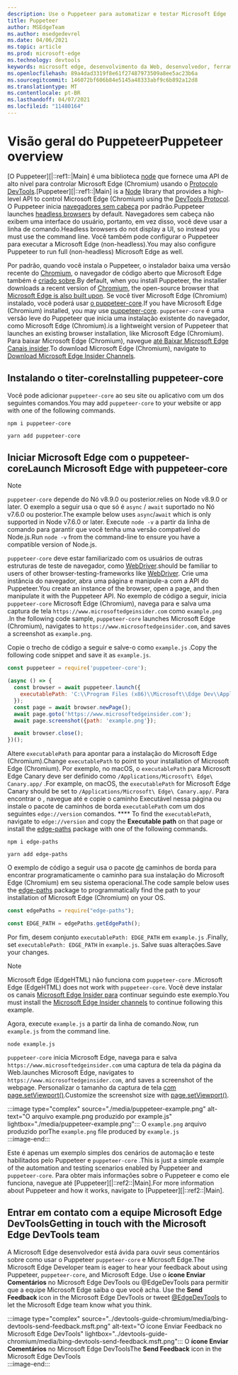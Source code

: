 ```yaml
---
description: Use o Puppeteer para automatizar e testar Microsoft Edge
title: Puppeteer
author: MSEdgeTeam
ms.author: msedgedevrel
ms.date: 04/06/2021
ms.topic: article
ms.prod: microsoft-edge
ms.technology: devtools
keywords: microsoft edge, desenvolvimento da Web, desenvolvedor, ferramentas, automação, teste
ms.openlocfilehash: 89a4dad3319f8e61f27487973509a8ee5ac23b6a
ms.sourcegitcommit: 146072bf606b84e5145a48333abf9c6b892a12d8
ms.translationtype: MT
ms.contentlocale: pt-BR
ms.lasthandoff: 04/07/2021
ms.locfileid: "11480164"
---
```

# <a name="puppeteer-overview"></a><span data-ttu-id="7f5fa-104">Visão geral do Puppeteer</span><span class="sxs-lookup"><span data-stu-id="7f5fa-104">Puppeteer overview</span></span>  

<span data-ttu-id="7f5fa-105">[O Puppeteer][|::ref1::|Main] é uma biblioteca [node][NodejsMain] que fornece uma API de alto nível para controlar Microsoft Edge \(Chromium\) usando o [Protocolo DevTools][GithubChromedevtoolsProtocol].</span><span class="sxs-lookup"><span data-stu-id="7f5fa-105">[Puppeteer][|::ref1::|Main] is a [Node][NodejsMain] library that provides a high-level API to control Microsoft Edge \(Chromium\) using the [DevTools Protocol][GithubChromedevtoolsProtocol].</span></span>  <span data-ttu-id="7f5fa-106">O Puppeteer inicia [navegadores sem cabeça][WikiHeadlessBrowser] por padrão.</span><span class="sxs-lookup"><span data-stu-id="7f5fa-106">Puppeteer launches [headless browsers][WikiHeadlessBrowser] by default.</span></span>  <span data-ttu-id="7f5fa-107">Navegadores sem cabeça não exibem uma interface do usuário, portanto, em vez disso, você deve usar a linha de comando.</span><span class="sxs-lookup"><span data-stu-id="7f5fa-107">Headless browsers do not display a UI, so instead you must use the command line.</span></span>  <span data-ttu-id="7f5fa-108">Você também pode configurar o Puppeteer para executar a Microsoft Edge \(non-headless\).</span><span class="sxs-lookup"><span data-stu-id="7f5fa-108">You may also configure Puppeteer to run full \(non-headless\) Microsoft Edge as well.</span></span>  

<span data-ttu-id="7f5fa-109">Por padrão, quando você instala o Puppeteer, o instalador baixa uma versão recente do [Chromium][ChromiumHome], o navegador de código aberto que Microsoft Edge também é [criado sobre][MicrosoftBlogsWindowsExperience20181206].</span><span class="sxs-lookup"><span data-stu-id="7f5fa-109">By default, when you install Puppeteer, the installer downloads a recent version of [Chromium][ChromiumHome], the open-source browser that [Microsoft Edge is also built upon][MicrosoftBlogsWindowsExperience20181206].</span></span>  <span data-ttu-id="7f5fa-110">Se você tiver Microsoft Edge \(Chromium\) instalado, você poderá usar [o puppeteer-core][PuppeteerApivscore].</span><span class="sxs-lookup"><span data-stu-id="7f5fa-110">If you have Microsoft Edge \(Chromium\) installed, you may use [puppeteer-core][PuppeteerApivscore].</span></span>  `puppeteer-core` <span data-ttu-id="7f5fa-111">é uma versão leve do Puppeteer que inicia uma instalação existente do navegador, como Microsoft Edge \(Chromium\).</span><span class="sxs-lookup"><span data-stu-id="7f5fa-111">is a lightweight version of Puppeteer that launches an existing browser installation, like Microsoft Edge \(Chromium\).</span></span>  <span data-ttu-id="7f5fa-112">Para baixar Microsoft Edge \(Chromium\), navegue [até Baixar Microsoft Edge Canais insider][MicrosoftedgeinsiderDownload].</span><span class="sxs-lookup"><span data-stu-id="7f5fa-112">To download Microsoft Edge \(Chromium\), navigate to [Download Microsoft Edge Insider Channels][MicrosoftedgeinsiderDownload].</span></span>  

## <a name="installing-puppeteer-core"></a><span data-ttu-id="7f5fa-113">Instalando o titer-core</span><span class="sxs-lookup"><span data-stu-id="7f5fa-113">Installing puppeteer-core</span></span>  

<span data-ttu-id="7f5fa-114">Você pode adicionar `puppeteer-core` ao seu site ou aplicativo com um dos seguintes comandos.</span><span class="sxs-lookup"><span data-stu-id="7f5fa-114">You may add `puppeteer-core` to your website or app with one of the following commands.</span></span>  

```shell
npm i puppeteer-core
```  

```shell
yarn add puppeteer-core
```  

## <a name="launch-microsoft-edge-with-puppeteer-core"></a><span data-ttu-id="7f5fa-115">Iniciar Microsoft Edge com o puppeteer-core</span><span class="sxs-lookup"><span data-stu-id="7f5fa-115">Launch Microsoft Edge with puppeteer-core</span></span>  

> [!NOTE]
> `puppeteer-core` <span data-ttu-id="7f5fa-116">depende do Nó v8.9.0 ou posterior.</span><span class="sxs-lookup"><span data-stu-id="7f5fa-116">relies on Node v8.9.0 or later.</span></span>  <span data-ttu-id="7f5fa-117">O exemplo a seguir usa o que só é `async` / `await` suportado no Nó v7.6.0 ou posterior.</span><span class="sxs-lookup"><span data-stu-id="7f5fa-117">The example below uses `async`/`await` which is only supported in Node v7.6.0 or later.</span></span>  <span data-ttu-id="7f5fa-118">Execute `node -v` a partir da linha de comando para garantir que você tenha uma versão compatível do Node.js.</span><span class="sxs-lookup"><span data-stu-id="7f5fa-118">Run `node -v` from the command-line to ensure you have a compatible version of Node.js.</span></span>  

`puppeteer-core` <span data-ttu-id="7f5fa-119">deve estar familiarizado com os usuários de outras estruturas de teste de navegador, como [WebDriver][WebdriverChromiumMain].</span><span class="sxs-lookup"><span data-stu-id="7f5fa-119">should be familiar to users of other browser-testing-frameworks like [WebDriver][WebdriverChromiumMain].</span></span>  <span data-ttu-id="7f5fa-120">Crie uma instância do navegador, abra uma página e manipule-a com a API do Puppeteer.</span><span class="sxs-lookup"><span data-stu-id="7f5fa-120">You create an instance of the browser, open a page, and then manipulate it with the Puppeteer API.</span></span>  <span data-ttu-id="7f5fa-121">No exemplo de código a seguir, inicia `puppeteer-core` Microsoft Edge \(Chromium\), navega para e salva uma captura de tela `https://www.microsoftedgeinsider.com` como `example.png` .</span><span class="sxs-lookup"><span data-stu-id="7f5fa-121">In the following code sample, `puppeteer-core` launches Microsoft Edge \(Chromium\), navigates to `https://www.microsoftedgeinsider.com`, and saves a screenshot as `example.png`.</span></span>  

<span data-ttu-id="7f5fa-122">Copie o trecho de código a seguir e salve-o como `example.js` .</span><span class="sxs-lookup"><span data-stu-id="7f5fa-122">Copy the following code snippet and save it as `example.js`.</span></span>  

```javascript
const puppeteer = require('puppeteer-core');

(async () => {
  const browser = await puppeteer.launch({
    executablePath: 'C:\\Program Files (x86)\\Microsoft\\Edge Dev\\Application\\msedge.exe'
  });
  const page = await browser.newPage();
  await page.goto('https://www.microsoftedgeinsider.com');
  await page.screenshot({path: 'example.png'});

  await browser.close();
})();
```  

<span data-ttu-id="7f5fa-123">Altere `executablePath` para apontar para a instalação do Microsoft Edge \(Chromium\).</span><span class="sxs-lookup"><span data-stu-id="7f5fa-123">Change `executablePath` to point to your installation of Microsoft Edge \(Chromium\).</span></span>  <span data-ttu-id="7f5fa-124">Por exemplo, no macOS, o `executablePath` para Microsoft Edge Canary deve ser definido como `/Applications/Microsoft\ Edge\ Canary.app/` .</span><span class="sxs-lookup"><span data-stu-id="7f5fa-124">For example, on macOS, the `executablePath` for Microsoft Edge Canary should be set to `/Applications/Microsoft\ Edge\ Canary.app/`.</span></span>  <span data-ttu-id="7f5fa-125">Para encontrar o , navegue até e copie o caminho Executável nessa página ou instale o pacote de caminhos de borda `executablePath` com um dos seguintes `edge://version` comandos. \*\*\*\* [][npmEdgePaths]</span><span class="sxs-lookup"><span data-stu-id="7f5fa-125">To find the `executablePath`, navigate to `edge://version` and copy the **Executable path** on that page or install the [edge-paths][npmEdgePaths] package with one of the following commands.</span></span>  

```shell
npm i edge-paths
```  

```shell
yarn add edge-paths
```  
 
<span data-ttu-id="7f5fa-126">O exemplo de código a seguir usa o pacote [de][npmEdgePaths] caminhos de borda para encontrar programaticamente o caminho para sua instalação do Microsoft Edge \(Chromium\) em seu sistema operacional.</span><span class="sxs-lookup"><span data-stu-id="7f5fa-126">The code sample below uses the [edge-paths][npmEdgePaths] package to programmatically find the path to your installation of Microsoft Edge \(Chromium\) on your OS.</span></span>

```javascript
const edgePaths = require("edge-paths");

const EDGE_PATH = edgePaths.getEdgePath();
```

<span data-ttu-id="7f5fa-127">Por fim, desem conjunto `executablePath: EDGE_PATH` em `example.js` .</span><span class="sxs-lookup"><span data-stu-id="7f5fa-127">Finally, set `executablePath: EDGE_PATH` in `example.js`.</span></span>  <span data-ttu-id="7f5fa-128">Salve suas alterações.</span><span class="sxs-lookup"><span data-stu-id="7f5fa-128">Save your changes.</span></span>  

> [!NOTE]
> <span data-ttu-id="7f5fa-129">Microsoft Edge \(EdgeHTML\) não funciona com `puppeteer-core` .</span><span class="sxs-lookup"><span data-stu-id="7f5fa-129">Microsoft Edge \(EdgeHTML\) does not work with `puppeteer-core`.</span></span>  <span data-ttu-id="7f5fa-130">Você deve instalar os canais [Microsoft Edge Insider para][MicrosoftedgeinsiderDownload] continuar seguindo este exemplo.</span><span class="sxs-lookup"><span data-stu-id="7f5fa-130">You must install the [Microsoft Edge Insider channels][MicrosoftedgeinsiderDownload] to continue following this example.</span></span>  

<span data-ttu-id="7f5fa-131">Agora, execute `example.js` a partir da linha de comando.</span><span class="sxs-lookup"><span data-stu-id="7f5fa-131">Now, run `example.js` from the command line.</span></span>  

```shell
node example.js
```  

`puppeteer-core` <span data-ttu-id="7f5fa-132">inicia Microsoft Edge, navega para e salva `https://www.microsoftedgeinsider.com` uma captura de tela da página da Web.</span><span class="sxs-lookup"><span data-stu-id="7f5fa-132">launches Microsoft Edge, navigates to `https://www.microsoftedgeinsider.com`, and saves a screenshot of the webpage.</span></span>  <span data-ttu-id="7f5fa-133">Personalizar o tamanho da captura de tela [com page.setViewport()][PuppeteerApipagesetviewport].</span><span class="sxs-lookup"><span data-stu-id="7f5fa-133">Customize the screenshot size with [page.setViewport()][PuppeteerApipagesetviewport].</span></span>  

:::image type="complex" source="./media/puppeteer-example.png" alt-text="O arquivo example.png produzido por example.js" lightbox="./media/puppeteer-example.png":::
   <span data-ttu-id="7f5fa-135">O `example.png` arquivo produzido por</span><span class="sxs-lookup"><span data-stu-id="7f5fa-135">The `example.png` file produced by</span></span> `example.js`  
:::image-end:::  

<span data-ttu-id="7f5fa-136">Este é apenas um exemplo simples dos cenários de automação e teste habilitados pelo Puppeteer e `puppeteer-core` .</span><span class="sxs-lookup"><span data-stu-id="7f5fa-136">This is just a simple example of the automation and testing scenarios enabled by Puppeteer and `puppeteer-core`.</span></span>  <span data-ttu-id="7f5fa-137">Para obter mais informações sobre o Puppeteer e como ele funciona, navegue até [Puppeteer][|::ref2::|Main].</span><span class="sxs-lookup"><span data-stu-id="7f5fa-137">For more information about Puppeteer and how it works, navigate to [Puppeteer][|::ref2::|Main].</span></span>  

## <a name="getting-in-touch-with-the-microsoft-edge-devtools-team"></a><span data-ttu-id="7f5fa-138">Entrar em contato com a equipe Microsoft Edge DevTools</span><span class="sxs-lookup"><span data-stu-id="7f5fa-138">Getting in touch with the Microsoft Edge DevTools team</span></span>  

<span data-ttu-id="7f5fa-139">A Microsoft Edge desenvolvedor está ávida para ouvir seus comentários sobre como usar o Puppeteer `puppeteer-core` e Microsoft Edge.</span><span class="sxs-lookup"><span data-stu-id="7f5fa-139">The Microsoft Edge Developer team is eager to hear your feedback about using Puppeteer, `puppeteer-core`, and Microsoft Edge.</span></span>  <span data-ttu-id="7f5fa-140">Use o **ícone Enviar Comentários** no Microsoft Edge DevTools ou @EdgeDevTools para permitir que a equipe Microsoft Edge saiba o que você acha. [][TwitterIntentTweetEdgedevtools]</span><span class="sxs-lookup"><span data-stu-id="7f5fa-140">Use the **Send Feedback** icon in the Microsoft Edge DevTools or tweet [@EdgeDevTools][TwitterIntentTweetEdgedevtools] to let the Microsoft Edge team know what you think.</span></span>  

:::image type="complex" source="../devtools-guide-chromium/media/bing-devtools-send-feedback.msft.png" alt-text="O ícone Enviar Feedback no Microsoft Edge DevTools" lightbox="../devtools-guide-chromium/media/bing-devtools-send-feedback.msft.png":::
   <span data-ttu-id="7f5fa-142">O **ícone Enviar Comentários** no Microsoft Edge DevTools</span><span class="sxs-lookup"><span data-stu-id="7f5fa-142">The **Send Feedback** icon in the Microsoft Edge DevTools</span></span>  
:::image-end:::  

<!--## See also  

*   [WebDriver (Chromium)][WebdriverChromiumMain]  
*   [WebDriver (EdgeHTML)][ArchiveMicrosoftEdgeLegacyDeveloperWebdriverIndex]  
*   [Chrome DevTools Protocol Viewer on GitHub][GithubChromedevtoolsProtocol]  
*   [Microsoft Edge:  Making the web better through more open source collaboration on Microsoft Experience Blog][MicrosoftBlogsWindowsExperience20181206]  
*   [Download Microsoft Edge Insider Channels][MicrosoftedgeinsiderDownload]  
*   [Chromium on The Chromium Projects][ChromiumHome]  
*   [Node.js][NodejsMain]  
*   [Puppeteer][PuppeteerMain]  
*   [puppeteer vs. puppeteer-core][PuppeteerApivscore]  
*   [page.setViewport() on Puppeteer][PuppeteerApipagesetviewport]  
*   [Headless browser on Wikipedia][WikiHeadlessBrowser]  -->  

<!-- links -->  

[WebdriverChromiumMain]: ../webdriver-chromium/index.md "WebDriver (Chromium) | Microsoft Docs"  

<!--  [ArchiveMicrosoftEdgeLegacyDeveloperWebdriverIndex]: /archive/microsoft-edge/legacy/developer/webdriver/index "WebDriver (EdgeHTML) | Microsoft Docs"  -->  

[GithubChromedevtoolsProtocol]: https://chromedevtools.github.io/devtools-protocol "Visualizador de Protocolo chrome DevTools | GitHub"  

[MicrosoftBlogsWindowsExperience20181206]: https://blogs.windows.com/windowsexperience/2018/12/06/microsoft-edge-making-the-web-better-through-more-open-source-collaboration "Microsoft Edge: melhorar a Web por meio de mais colaboração de código aberto | Microsoft Experience Blog"  

[MicrosoftedgeinsiderDownload]: https://www.microsoftedgeinsider.com/download "Baixar o Microsoft Edge Insider Channels"  

[ChromiumHome]: https://www.chromium.org/Home "Chromium | Os Chromium projetos"  

[NodejsMain]: https://nodejs.org "Node.js"  

[npmEdgePaths]: https://www.npmjs.com/package/edge-paths "Caminhos de Borda | npm"  

[PuppeteerMain]: https://pptr.dev "Puppeteer"  
[PuppeteerApivscore]: https://pptr.dev/#?product=Puppeteer&version=v2.0.0&show=api-puppeteer-vs-puppeteer-core "puppeteer vs. puppeteer-core | Puppeteer"  
[PuppeteerApipagesetviewport]: https://pptr.dev/#?product=Puppeteer&version=v2.0.0&show=api-pagesetviewportviewport "page.setViewport(viewport) | Puppeteer"  

[TwitterIntentTweetEdgedevtools]: https://twitter.com/intent/tweet?text=@EdgeDevTools "@EdgeDevTools - Poste um tweet | Twitter"  

[WikiHeadlessBrowser]: https://en.wikipedia.org/wiki/Headless_browser "Navegador sem | Wikipédia"  
